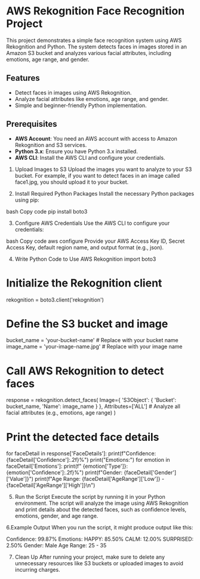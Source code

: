 # AWS Rekognition Face Recognition Project

This project demonstrates a simple face recognition system using AWS Rekognition and Python. The system detects faces in images stored in an Amazon S3 bucket and analyzes various facial attributes, including emotions, age range, and gender.

## Features

- Detect faces in images using AWS Rekognition.
- Analyze facial attributes like emotions, age range, and gender.
- Simple and beginner-friendly Python implementation.

## Prerequisites

- **AWS Account**: You need an AWS account with access to Amazon Rekognition and S3 services.
- **Python 3.x**: Ensure you have Python 3.x installed.
- **AWS CLI**: Install the AWS CLI and configure your credentials.

1. Upload Images to S3
Upload the images you want to analyze to your S3 bucket. For example, if you want to detect faces in an image called face1.jpg, you should upload it to your bucket.


2. Install Required Python Packages
Install the necessary Python packages using pip:

bash
Copy code
pip install boto3

3. Configure AWS Credentials
Use the AWS CLI to configure your credentials:

bash
Copy code
aws configure
Provide your AWS Access Key ID, Secret Access Key, default region name, and output format (e.g., json).

4. Write Python Code to Use AWS Rekognition
import boto3

# Initialize the Rekognition client
rekognition = boto3.client('rekognition')

# Define the S3 bucket and image
bucket_name = 'your-bucket-name'  # Replace with your bucket name
image_name = 'your-image-name.jpg'  # Replace with your image name

# Call AWS Rekognition to detect faces
response = rekognition.detect_faces(
    Image={
        'S3Object': {
            'Bucket': bucket_name,
            'Name': image_name
        }
    },
    Attributes=['ALL']  # Analyze all facial attributes (e.g., emotions, age range)
)

# Print the detected face details
for faceDetail in response['FaceDetails']:
    print(f"Confidence: {faceDetail['Confidence']:.2f}%")
    print("Emotions:")
    for emotion in faceDetail['Emotions']:
        print(f"  {emotion['Type']}: {emotion['Confidence']:.2f}%")
    print(f"Gender: {faceDetail['Gender']['Value']}")
    print(f"Age Range: {faceDetail['AgeRange']['Low']} - {faceDetail['AgeRange']['High']}\n")

5. Run the Script
Execute the script by running it in your Python environment. The script will analyze the image using AWS Rekognition and print details about the detected faces, such as confidence levels, emotions, gender, and age range.

6.Example Output
When you run the script, it might produce output like this:

Confidence: 99.87%
Emotions:
  HAPPY: 85.50%
  CALM: 12.00%
  SURPRISED: 2.50%
Gender: Male
Age Range: 25 - 35

7. Clean Up
After running your project, make sure to delete any unnecessary resources like S3 buckets or uploaded images to avoid incurring charges.
